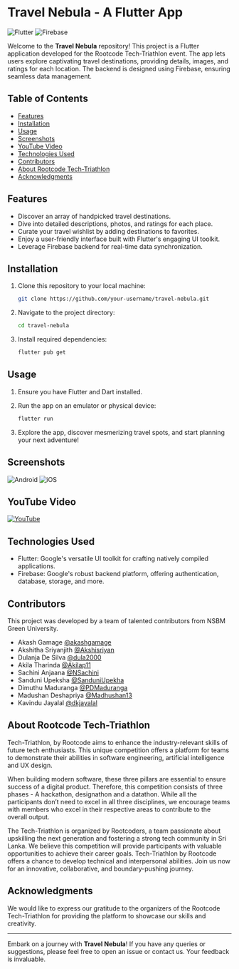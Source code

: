 # Travel Nebula - A Flutter App

![Flutter](https://img.shields.io/badge/Flutter-2.2-blue?logo=flutter)
![Firebase](https://img.shields.io/badge/Firebase-9.0-orange?logo=firebase)

Welcome to the **Travel Nebula** repository! This project is a Flutter application developed for the Rootcode Tech-Triathlon event. The app lets users explore captivating travel destinations, providing details, images, and ratings for each location. The backend is designed using Firebase, ensuring seamless data management.

## Table of Contents

- [Features](#features)
- [Installation](#installation)
- [Usage](#usage)
- [Screenshots](#screenshots)
- [YouTube Video](#youtube-video)
- [Technologies Used](#technologies-used)
- [Contributors](#contributors)
- [About Rootcode Tech-Triathlon](#about-rootcode-tech-triathlon)
- [Acknowledgments](#acknowledgments)

## Features

- Discover an array of handpicked travel destinations.
- Dive into detailed descriptions, photos, and ratings for each place.
- Curate your travel wishlist by adding destinations to favorites.
- Enjoy a user-friendly interface built with Flutter's engaging UI toolkit.
- Leverage Firebase backend for real-time data synchronization.


## Installation

1. Clone this repository to your local machine:

   ```bash
   git clone https://github.com/your-username/travel-nebula.git
   ```

2. Navigate to the project directory:

   ```bash
   cd travel-nebula
   ```

3. Install required dependencies:

   ```bash
   flutter pub get
   ```

## Usage

1. Ensure you have Flutter and Dart installed.

2. Run the app on an emulator or physical device:

   ```bash
   flutter run
   ```

3. Explore the app, discover mesmerizing travel spots, and start planning your next adventure!

## Screenshots

<!-- Insert captivating screenshots of the app here -->
![Android](assets/images/Android.png)
![iOS](assets/images/iOS.png)


## YouTube Video

[![YouTube](https://img.youtube.com/vi/2wTKP0Rw9Fg/0.jpg)](https://www.youtube.com/watch?v=2wTKP0Rw9Fg)

## Technologies Used

- Flutter: Google's versatile UI toolkit for crafting natively compiled applications.
- Firebase: Google's robust backend platform, offering authentication, database, storage, and more.

## Contributors

This project was developed by a team of talented contributors from NSBM Green University.

- Akash Gamage [@akashgamage](https://github.com/akashgamage)
- Akshitha Sriyanjith [@Akshisriyan](https://github.com/Akshisriyan)
- Dulanja De Silva [@dula2000](https://github.com/dula2000)
- Akila Tharinda [@Akilap11](https://github.com/Akilap11)
- Sachini Anjaana [@NSachini](https://github.com/NSachini)
- Sanduni Upeksha [@SanduniUpekha](https://github.com/SanduniUpekha)
- Dimuthu Maduranga [@PDMaduranga](https://github.com/PDMaduranga)
- Madushan Deshapriya [@Madhushan13](https://github.com/Madhushan13)
- Kavindu Jayalal [@dkjayalal](https://github.com/dkjayalal)

## About Rootcode Tech-Triathlon
Tech-Triathlon, by Rootcode aims to enhance the industry-relevant skills of future tech enthusiasts. This unique competition offers a platform for teams to demonstrate their abilities in software engineering, artificial intelligence and UX design.

When building modern software, these three pillars are essential to ensure success of a digital product. Therefore, this competition consists of three phases - A hackathon, designathon and a datathon. While all the participants don’t need to excel in all three disciplines, we encourage teams with members who excel in their respective areas to contribute to the overall output.

The Tech-Triathlon is organized by Rootcoders, a team passionate about upskilling the next generation and fostering a strong tech community in Sri Lanka. We believe this competition will provide participants with valuable opportunities to achieve their career goals. Tech-Triathlon by Rootcode offers a chance to develop technical and interpersonal abilities. Join us now for an innovative, collaborative, and boundary-pushing journey.


## Acknowledgments

We would like to express our gratitude to the organizers of the Rootcode Tech-Triathlon for providing the platform to showcase our skills and creativity.

---

Embark on a journey with **Travel Nebula**! If you have any queries or suggestions, please feel free to open an issue or contact us. Your feedback is invaluable.
